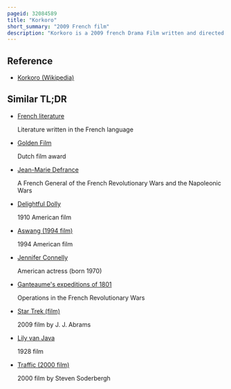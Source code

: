 ```yaml
---
pageid: 32084589
title: "Korkoro"
short_summary: "2009 French film"
description: "Korkoro is a 2009 french Drama Film written and directed by tony Gatlif starring Francophone Actors james thirre marie-jose Croze and Marc Lavoine. The Film's Cast were of many Nationalities such as albanian, Kosovar, Georgian, Serbian, French, Norwegian, and nine Romani People Gatlif recruited in Transylvania."
---
```


## Reference

- [Korkoro (Wikipedia)](https://en.wikipedia.org/?curid=32084589)

## Similar TL;DR

- [French literature](/tldr/en/french-literature)

  Literature written in the French language

- [Golden Film](/tldr/en/golden-film)

  Dutch film award

- [Jean-Marie Defrance](/tldr/en/jean-marie-defrance)

  A French General of the French Revolutionary Wars and the Napoleonic Wars

- [Delightful Dolly](/tldr/en/delightful-dolly)

  1910 American film

- [Aswang (1994 film)](/tldr/en/aswang-1994-film)

  1994 American film

- [Jennifer Connelly](/tldr/en/jennifer-connelly)

  American actress (born 1970)

- [Ganteaume's expeditions of 1801](/tldr/en/ganteaumes-expeditions-of-1801)

  Operations in the French Revolutionary Wars

- [Star Trek (film)](/tldr/en/star-trek-film)

  2009 film by J. J. Abrams

- [Lily van Java](/tldr/en/lily-van-java)

  1928 film

- [Traffic (2000 film)](/tldr/en/traffic-2000-film)

  2000 film by Steven Soderbergh

